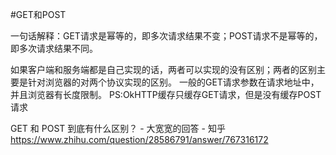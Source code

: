 #GET和POST

一句话解释：GET请求是幂等的，即多次请求结果不变；POST请求不是幂等的，即多次请求结果不同。

如果客户端和服务端都是自己实现的话，两者可以实现的没有区别；两者的区别主要是针对浏览器的对两个协议实现的区别。
一般的GET请求参数在请求地址中，并且浏览器有长度限制。
PS:OkHTTP缓存只缓存GET请求，但是没有缓存POST请求

GET 和 POST 到底有什么区别？ - 大宽宽的回答 - 知乎
https://www.zhihu.com/question/28586791/answer/767316172